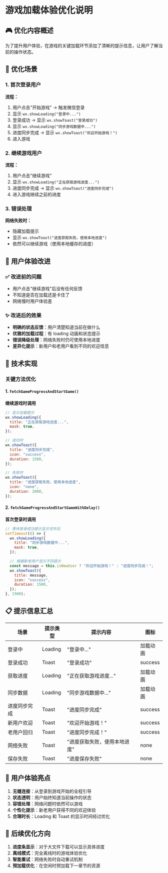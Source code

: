 # 游戏加载体验优化说明

## 🎮 优化内容概述

为了提升用户体验，在游戏的关键加载环节添加了清晰的提示信息，让用户了解当前的操作状态。

## 📱 优化场景

### 1. 首次登录用户

**流程：**

1. 用户点击"开始游戏" → 触发微信登录
2. 显示 `wx.showLoading("登录中...")`
3. 登录成功 → 显示 `wx.showToast("登录成功")`
4. 显示 `wx.showLoading("同步游戏数据中...")`
5. 进度同步完成 → 显示 `wx.showToast("欢迎开始游戏！")`
6. 进入游戏

### 2. 继续游戏用户

**流程：**

1. 用户点击"继续游戏"
2. 显示 `wx.showLoading("正在获取游戏进度...")`
3. 进度同步完成 → 显示 `wx.showToast("进度同步完成")`
4. 进入游戏继续之前的进度

### 3. 错误处理

**网络失败时：**

- 隐藏加载提示
- 显示 `wx.showToast("进度获取失败，使用本地进度")`
- 依然可以继续游戏（使用本地缓存的进度）

## 🎯 用户体验改进

### ✅ 改进前的问题

- 用户点击"继续游戏"后没有任何反馈
- 不知道是否在加载还是卡住了
- 网络慢时用户体验差

### ✨ 改进后的效果

- **明确的状态反馈**：用户清楚知道当前在做什么
- **优雅的加载过程**：有 loading 动画和状态提示
- **错误降级处理**：网络失败时仍可使用本地进度
- **差异化提示**：新用户和老用户看到不同的欢迎信息

## 🔧 技术实现

### 关键方法优化

#### 1. `fetchGameProgressAndStartGame()`

**继续游戏时调用**

```javascript
// 显示加载提示
wx.showLoading({
  title: "正在获取游戏进度...",
  mask: true,
});

// 成功时
wx.showToast({
  title: "进度同步完成",
  icon: "success",
  duration: 1500,
});

// 失败时
wx.showToast({
  title: "进度获取失败，使用本地进度",
  icon: "none",
  duration: 2000,
});
```

#### 2. `fetchGameProgressAndStartGameWithDelay()`

**首次登录时调用**

```javascript
// 等待登录成功提示显示完毕后
setTimeout(() => {
  wx.showLoading({
    title: "同步游戏数据中...",
    mask: true,
  });

  // 根据新老用户显示不同提示
  const message = this.isNewUser ? "欢迎开始游戏！" : "进度同步完成！";
  wx.showToast({
    title: message,
    icon: "success",
    duration: 1500,
  });
}, 1500);
```

## 📋 提示信息汇总

| 场景         | 提示类型 | 提示内容                     | 图标     |
| ------------ | -------- | ---------------------------- | -------- |
| 登录中       | Loading  | "登录中..."                  | 加载动画 |
| 登录成功     | Toast    | "登录成功"                   | success  |
| 获取进度     | Loading  | "正在获取游戏进度..."        | 加载动画 |
| 同步数据     | Loading  | "同步游戏数据中..."          | 加载动画 |
| 进度同步完成 | Toast    | "进度同步完成"               | success  |
| 新用户欢迎   | Toast    | "欢迎开始游戏！"             | success  |
| 老用户回归   | Toast    | "进度同步完成！"             | success  |
| 网络失败     | Toast    | "进度获取失败，使用本地进度" | none     |
| 保存失败     | Toast    | "进度保存失败"               | none     |

## 🎨 用户体验亮点

1. **无缝连接**：从登录到游戏开始的全程引导
2. **状态透明**：用户始终知道当前操作的状态
3. **容错处理**：网络问题时依然可以游戏
4. **个性化提示**：新老用户获得不同的欢迎体验
5. **合理时长**：Loading 和 Toast 的显示时间经过优化

## 🚀 后续优化方向

1. **进度条显示**：对于大文件下载可以显示具体进度
2. **离线模式**：完全离线时的游戏体验优化
3. **智能重试**：网络失败时自动重试机制
4. **预加载优化**：在空闲时预加载下一章节的资源
